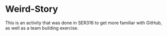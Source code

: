 # Weird-Story
This is an activity that was done in SER316 to get more familiar with GitHub, as well as a team building exercise.
